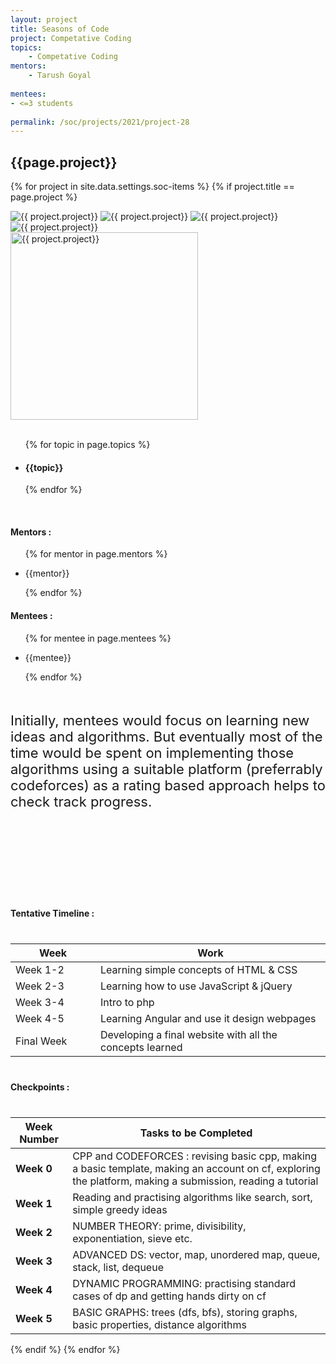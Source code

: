 ```yaml
---
layout: project
title: Seasons of Code
project: Competative Coding
topics:
    - Competative Coding
mentors:
    - Tarush Goyal     
    
mentees:
- <=3 students   
    
permalink: /soc/projects/2021/project-28
---
```


<h2 class="display1 m-3 p-3 text-center project-title">{{page.project}}</h2>

{% for project in site.data.settings.soc-items %}
{% if project.title == page.project %}
<div class ="img-soc d-block"> 
    <img src="{{ site.baseurl }}/{{ project.image }}" alt="{{ project.project}}" class="image-1">
    <img src="{{ site.baseurl }}/{{ project.image }}" alt="{{ project.project}}" class="image-2">
    <img src="{{ site.baseurl }}/{{ project.image }}" alt="{{ project.project}}" class="image-3">
    <img src="{{ site.baseurl }}/{{ project.image }}" alt="{{ project.project}}" class="image-4">
</div>
<div class = "mobile-img-soc">
  <img src="{{ site.baseurl }}/{{ project.image }}"  width = "300" height="300" alt="{{ project.project}}" class="border rounded">
  </div>
<div>
    <br>
    <ul>
        {% for topic in page.topics %}
        <li><h4 class="text-primary text-center">{{topic}}</h4></li>
        {% endfor %}
    </ul>
    <br>
    <h4 class="display3  ">Mentors :</h4> 
    <ul>
        {% for mentor in page.mentors %}
        <li><p class="lead">{{mentor}}</p></li>
        {% endfor %}
    </ul>
    <h4 class="display3  ">Mentees :</h4> 
    <ul>
        {% for mentee in page.mentees %}
        <li><p class="lead">{{mentee}}</p></li>
        {% endfor %}
    </ul>
</div>
<div>
    <p class="display3 project-desc" style = "font-size:22px; margin-bottom: 100px" >
        <br>
        Initially, mentees would focus on learning new ideas and algorithms. But eventually most of the time would be spent on implementing those algorithms using a suitable platform (preferrably codeforces) as a rating based approach helps to check track progress.
        </p><br>
</div>
<div class ="d-flex">
<div>
    <h4 class="display3" style="margin:40px 0px 40px 0px;">Tentative Timeline :</h4>
    <table class="table table-striped">
    <thead>
        <tr>
        <th>Week</th>
        <th>Work</th>
        </tr>
    </thead>
    <tbody>
    <tr>
      <td style='width: 120px'>Week 1-2</td>
      <td>Learning simple concepts of HTML & CSS</td>
    </tr>
    <tr>
      <td>Week 2-3</td>
      <td>Learning how to use JavaScript & jQuery</td>
    </tr>
    <tr>
      <td>Week 3-4</td>
      <td>Intro to php</td>
    </tr>
    <tr>
      <td>Week 4-5</td>
      <td>Learning Angular and use it design webpages</td>
    </tr>
    <tr>
      <td>Final Week</td>
      <td>Developing a final website with all the concepts learned</td>
    </tr>
    </tbody>
    </table>
</div>
<div>
    <h4 class="display3" style="margin:40px 0px 40px 0px;">Checkpoints :</h4>
    <table class="table table-striped">
  <thead>
    <tr>
      <th>Week Number</th>
      <th>Tasks to be Completed</th>
    </tr>
  </thead>
  <tbody>
    <tr>
      <td><strong>Week 0</strong></td>
      <td>CPP and CODEFORCES : revising basic cpp, making a basic template, making an account on cf, exploring the platform, making a submission, reading a tutorial</td>
    </tr>
    <tr>
      <td><strong>Week 1</strong></td>
      <td>Reading and practising algorithms like search, sort, simple greedy ideas</td>
    </tr>
    <tr>
      <td><strong>Week 2</strong></td>
      <td>NUMBER THEORY: prime, divisibility, exponentiation, sieve etc.</td>
    </tr>
    <tr>
      <td><strong>Week 3</strong></td>
      <td>ADVANCED DS: vector, map, unordered map, queue, stack, list, dequeue</td>
    </tr>
    <tr>
      <td><strong>Week 4</strong></td>
      <td>DYNAMIC PROGRAMMING: practising standard cases of dp and getting hands dirty on cf</td>
    </tr>
    <tr>
      <td><strong>Week 5</strong></td>
      <td>BASIC GRAPHS: trees (dfs, bfs), storing graphs, basic properties, distance algorithms</td>
    </tr>
  </tbody>
</table>
</div>
{% endif %}
{% endfor %}


